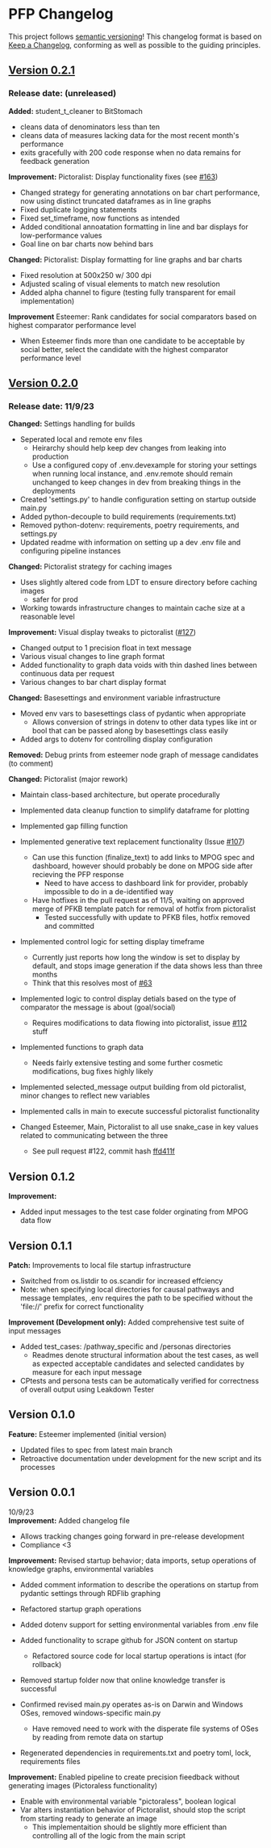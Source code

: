 # PFP Changelog
This project follows [semantic versioning](https://semver.org/spec/v2.0.0.html)!
This changelog format is based on [Keep a Changelog](https://keepachangelog.com/en/1.0.0/), conforming as well as possible to the guiding principles.
## [Version 0.2.1]()
### Release date: (unreleased)
**Added:** student_t_cleaner to BitStomach
- cleans data of denominators less than ten
- cleans data of measures lacking data for the most recent month's performance
- exits gracefully with 200 code response when no data remains for feedback generation

**Improvement:** Pictoralist: Display functionality fixes (see [#163](https://github.com/Display-Lab/precision-feedback-pipeline/issues/163))
- Changed strategy for generating annotations on bar chart performance, now using distinct truncated dataframes as in line graphs
- Fixed duplicate logging statements
- Fixed set_timeframe, now functions as intended
- Added conditional annoatation formatting in line and bar displays for low-performance values
- Goal line on bar charts now behind bars

**Changed:** Pictoralist: Display formatting for line graphs and bar charts  
- Fixed resolution at 500x250 w/ 300 dpi  
- Adjusted scaling of visual elements to match new resolution 
- Added alpha channel to figure (testing fully transparent for email implementation)  

**Improvement** Esteemer: Rank candidates for social comparators based on highest comparator performance level 
- When Esteemer finds more than one candidate to be acceptable by social better, select the candidate with the highest comparator performance level 

## [Version 0.2.0](https://github.com/Display-Lab/precision-feedback-pipeline/releases/tag/v0.2.0)
### Release date: 11/9/23
**Changed:** Settings handling for builds  
- Seperated local and remote env files  
    - Heirarchy should help keep dev changes from leaking into production 
    - Use a configured copy of .env.devexample for storing your settings when running local instance, and .env.remote should remain unchanged to keep changes in dev from breaking things in the deployments  
- Created 'settings.py' to handle configuration setting on startup outside main.py  
- Added python-decouple to build requirements (requirements.txt)  
- Removed python-dotenv: requirements, poetry requirements, and settings.py  
- Updated readme with information on setting up a dev .env file and configuring pipeline instances  

**Changed:** Pictoralist strategy for caching images
- Uses slightly altered code from LDT to ensure directory before caching images
    - safer for prod
- Working towards infrastructure changes to maintain cache size at a reasonable level

**Improvement:** Visual display tweaks to pictoralist ([#127](https://github.com/Display-Lab/precision-feedback-pipeline/issues/127))
- Changed output to 1 precision float in text message
- Various visual changes to line graph format
- Added functionality to graph data voids with thin dashed lines between continuous data per request
- Various changes to bar chart display format

**Changed:** Basesettings and environment variable infrastructure
- Moved env vars to basesettings class of pydantic when appropriate
    - Allows conversion of strings in dotenv to other data types like int or bool that can be passed along by basesettings class easily
- Added args to dotenv for controlling display configuration

**Removed:** Debug prints from esteemer node graph of message candidates (to comment)

**Changed:** Pictoralist (major rework)
- Maintain class-based architecture, but operate procedurally
- Implemented data cleanup function to simplify dataframe for plotting
- Implemented gap filling function

- Implemented generative text replacement functionality (Issue [#107](https://github.com/Display-Lab/precision-feedback-pipeline/issues/107))
    - Can use this function (finalize_text) to add links to MPOG spec and dashboard, however should probably be done on MPOG side after recieving the PFP response
        - Need to have access to dashboard link for provider, probably impossible to do in a de-identified way
    - Have hotfixes in the pull request as of 11/5, waiting on approved merge of PFKB template patch for removal of hotfix from pictoralist
        - Tested successfully with update to PFKB files, hotfix removed and committed

- Implemented control logic for setting display timeframe
    - Currently just reports how long the window is set to display by default, and stops image generation if the data shows less than three months
    - Think that this resolves most of [#63](https://github.com/Display-Lab/precision-feedback-pipeline/issues/63)

- Implemented logic to control display detials based on the type of comparator the message is about (goal/social)
    - Requires modifications to data flowing into pictoralist, issue [#112](https://github.com/Display-Lab/precision-feedback-pipeline/issues/112) stuff

- Implemented functions to graph data
    - Needs fairly extensive testing and some further cosmetic modifications, bug fixes highly likely

- Implemented selected_message output building from old pictoralist, minor changes to reflect new variables

- Implemented calls in main to execute successful pictoralist functionality

- Changed Esteemer, Main, Pictoralist to all use snake_case in key values related to communicating between the three
    - See pull request #122, commit hash [ffd411f](https://github.com/Display-Lab/precision-feedback-pipeline/commit/ffd411fc35ea4be24cd395dc90661260132cedd8)

## Version 0.1.2
**Improvement:**
- Added input messages to the test case folder orginating from MPOG data flow

## Version 0.1.1
**Patch:** Improvements to local file startup infrastructure
- Switched from os.listdir to os.scandir for increased effciency
- Note: when specifying local directories for causal pathways and message templates, .env requires the path to be specified without the 'file://' prefix for correct functionality

**Improvement (Development only):** Added comprehensive test suite of input messages
- Added test_cases: /pathway_specific and /personas directories
    - Readmes denote structural information about the test cases, as well as expected acceptable candidates and selected candidates by measure for each input message
- CPtests and persona tests can be automatically verified for correctness of overall output using Leakdown Tester


## Version 0.1.0
**Feature:** Esteemer implemented (initial version)
- Updated files to spec from latest main branch
- Retroactive documentation under development for the new script and its processes  

## Version 0.0.1
10/9/23  
**Improvement:** Added changelog file  
- Allows tracking changes going forward in pre-release development  
- Compliance <3

**Improvement:** Revised startup behavior; data imports, setup operations of knowledge graphs, environmental variables

- Added comment information to describe the operations on startup from pydantic settings through RDFlib graphing

- Refactored startup graph operations

- Added dotenv support for setting environmental variables from .env file

- Added functionality to scrape github for JSON content on startup
    - Refactored source code for local startup operations is intact (for rollback)

- Removed startup folder now that online knowledge transfer is successful

- Confirmed revised main.py operates as-is on Darwin and Windows OSes, removed windows-specific main.py
    - Have removed need to work with the disperate file systems of OSes by reading from remote data on startup

- Regenerated dependencies in requirements.txt and poetry toml, lock, requirements files

**Improvement:** Enabled pipeline to create precision fieedback without generating images (Pictoraless functionality)  
- Enable with environmental variable "pictoraless", boolean logical
- Var alters instantiation behavior of Pictoralist, should stop the script from starting ready to generate an image
    - This implementaition should be slightly more efficient than controlling all of the logic from the main script  